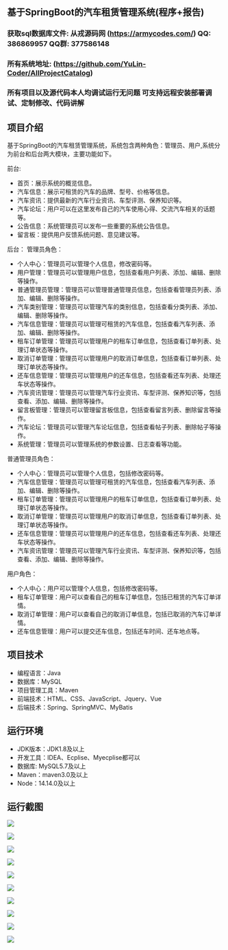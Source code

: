 ## 基于SpringBoot的汽车租赁管理系统(程序+报告)

###  获取sql数据库文件: 从戎源码网 (https://armycodes.com/) QQ: 386869957 QQ群: 377586148
###  所有系统地址: (https://github.com/YuLin-Coder/AllProjectCatalog) 
###  所有项目以及源代码本人均调试运行无问题 可支持远程安装部署调试、定制修改、代码讲解

## 项目介绍
基于SpringBoot的汽车租赁管理系统，系统包含两种角色：管理员、用户,系统分为前台和后台两大模块，主要功能如下。

前台:
- 首页：展示系统的概览信息。
- 汽车信息：展示可租赁的汽车的品牌、型号、价格等信息。
- 汽车资讯：提供最新的汽车行业资讯、车型评测、保养知识等。
- 汽车论坛：用户可以在这里发布自己的汽车使用心得、交流汽车相关的话题等。
- 公告信息：系统管理员可以发布一些重要的系统公告信息。
- 留言板：提供用户反馈系统问题、意见建议等。

后台：
管理员角色：
- 个人中心：管理员可以管理个人信息，修改密码等。
- 用户管理：管理员可以管理用户信息，包括查看用户列表、添加、编辑、删除等操作。
- 普通管理员管理：管理员可以管理普通管理员信息，包括查看管理员列表、添加、编辑、删除等操作。
- 汽车类别管理：管理员可以管理汽车的类别信息，包括查看分类列表、添加、编辑、删除等操作。
- 汽车信息管理：管理员可以管理可租赁的汽车信息，包括查看汽车列表、添加、编辑、删除等操作。
- 租车订单管理：管理员可以管理用户的租车订单信息，包括查看订单列表、处理订单状态等操作。
- 取消订单管理：管理员可以管理用户的取消订单信息，包括查看订单列表、处理订单状态等操作。
- 还车信息管理：管理员可以管理用户的还车信息，包括查看还车列表、处理还车状态等操作。
- 汽车资讯管理：管理员可以管理汽车行业资讯、车型评测、保养知识等，包括查看、添加、编辑、删除等操作。
- 留言板管理：管理员可以管理留言板信息，包括查看留言列表、删除留言等操作。
- 汽车论坛：管理员可以管理汽车论坛信息，包括查看帖子列表、删除帖子等操作。
- 系统管理：管理员可以管理系统的参数设置、日志查看等功能。

普通管理员角色：
- 个人中心：管理员可以管理个人信息，包括修改密码等。
- 汽车信息管理：管理员可以管理可租赁的汽车信息，包括查看汽车列表、添加、编辑、删除等操作。
- 租车订单管理：管理员可以管理用户的租车订单信息，包括查看订单列表、处理订单状态等操作。
- 取消订单管理：管理员可以管理用户的取消订单信息，包括查看订单列表、处理订单状态等操作。
- 还车信息管理：管理员可以管理用户的还车信息，包括查看还车列表、处理还车状态等操作。
- 汽车资讯管理：管理员可以管理汽车行业资讯、车型评测、保养知识等，包括查看、添加、编辑、删除等操作。

用户角色：
- 个人中心：用户可以管理个人信息，包括修改密码等。
- 租车订单管理：用户可以查看自己的租车订单信息，包括已租赁的汽车订单详情。
- 取消订单管理：用户可以查看自己的取消订单信息，包括已取消的汽车订单详情。
- 还车信息管理：用户可以提交还车信息，包括还车时间、还车地点等。

## 项目技术
- 编程语言：Java
- 数据库：MySQL
- 项目管理工具：Maven
- 前端技术：HTML、CSS、JavaScript、Jquery、Vue
- 后端技术：Spring、SpringMVC、MyBatis

## 运行环境
- JDK版本：JDK1.8及以上
- 开发工具：IDEA、Ecplise、Myecplise都可以
- 数据库: MySQL5.7及以上
- Maven：maven3.0及以上
- Node：14.14.0及以上

## 运行截图
![](screenshot/1.png)

![](screenshot/2.png)

![](screenshot/3.png)

![](screenshot/4.png)

![](screenshot/5.png)

![](screenshot/6.png)

![](screenshot/7.png)

![](screenshot/8.png)

![](screenshot/9.png)

![](screenshot/10.png)